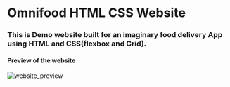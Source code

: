 ﻿# Omnifood HTML CSS Website
### This is Demo website built for an imaginary food delivery App using HTML and CSS(flexbox and Grid).

#### Preview of the website

![website_preview](https://github.com/sde-kiran-sadvilkar/omnifood-html-css-website/assets/166976442/0f2d482a-25ac-46d3-a5ba-590c8f72829a)

